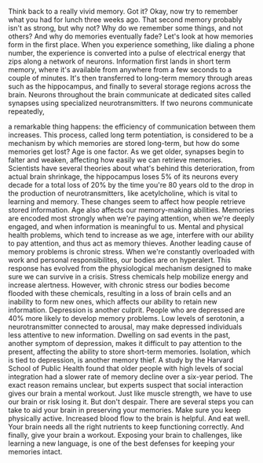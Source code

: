 
Think back to a really vivid memory.
Got it?
Okay, now try to remember what 
you had for lunch three weeks ago.
That second memory 
probably isn&#39;t as strong,
but why not?
Why do we remember some things,
and not others?
And why do memories eventually fade?
Let&#39;s look at how memories form
in the first place.
When you experience something,
like dialing a phone number,
the experience is converted 
into a pulse of electrical energy
that zips along a network of neurons.
Information first lands 
in short term memory,
where it&#39;s available 
from anywhere from a few seconds
to a couple of minutes.
It&#39;s then transferred to long-term memory
through areas such as the hippocampus,
and finally to several storage regions
across the brain.
Neurons throughout the brain
communicate at dedicated sites
called synapses
using specialized neurotransmitters.
If two neurons communicate repeatedly,

a remarkable thing happens:
the efficiency of communication 
between them increases.
This process, 
called long term potentiation,
is considered to be a mechanism
by which memories are stored long-term,
but how do some memories get lost?
Age is one factor.
As we get older, 
synapses begin to falter and weaken,
affecting how easily 
we can retrieve memories.
Scientists have several theories about
what&#39;s behind this deterioration,
from actual brain shrinkage,
the hippocampus 
loses 5% of its neurons every decade
for a total loss of 20% by the time 
you&#39;re 80 years old
to the drop in the production 
of neurotransmitters,
like acetylcholine,
which is vital to learning and memory.
These changes seem to affect how people
retrieve stored information.
Age also affects 
our memory-making abilities.
Memories are encoded most strongly
when we&#39;re paying attention,
when we&#39;re deeply engaged,
and when information is meaningful to us.
Mental and physical health problems,
which tend to increase as we age,
interfere with our ability 
to pay attention,
and thus act as memory thieves.
Another leading cause of memory problems
is chronic stress.
When we&#39;re constantly overloaded with work
and personal responsibilites,
our bodies are on hyperalert.
This response has evolved from
the physiological mechanism
designed to make sure 
we can survive in a crisis.
Stress chemicals help mobilize energy
and increase alertness.
However, with chronic stress our bodies
become flooded with these chemicals,
resulting in a loss of brain cells
and an inability to form new ones,
which affects our ability 
to retain new information.
Depression is another culprit.
People who are depressed are 40%
more likely to develop memory problems.
Low levels of serotonin,
a neurotransmitter connected to arousal,
may make depressed individuals 
less attentive to new information.
Dwelling on sad events in the past,
another symptom of depression,
makes it difficult to pay 
attention to the present,
affecting the ability to store
short-term memories.
Isolation, which is tied to depression,
is another memory thief.
A study by the Harvard School 
of Public Health
found that older people 
with high levels of social integration
had a slower rate of memory decline
over a six-year period.
The exact reason remains unclear,
but experts suspect that
social interaction 
gives our brain a mental workout.
Just like muscle strength,
we have to use our brain
or risk losing it.
But don&#39;t despair.
There are several steps you can take
to aid your brain 
in preserving your memories.
Make sure you keep physically active.
Increased blood flow 
to the brain is helpful.
And eat well.
Your brain needs all the right nutrients
to keep functioning correctly.
And finally, give your brain a workout.
Exposing your brain to challenges,
like learning a new language,
is one of the best defenses for keeping
your memories intact.
